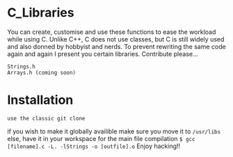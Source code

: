 # C_Libraries

You can create, customise and use these functions to ease the workload while using C.
Unlike C++, C does not use classes, but C is still widely used and also donned by hobbyist and nerds. To prevent rewriting the same code again and again I present you certain libraries. Contribute please...

```
Strings.h
Arrays.h (coming soon)
```
# Installation
```
use the classic git clone
```
if you wish to make it globally availible make sure you move it to ``` /usr/libs ```
else, have it in your workspace for the main file compilation ```$ gcc [filename].c -L. -lStrings -o [outfile].o```
Enjoy hacking!!
